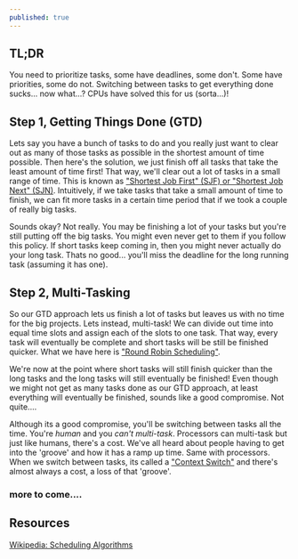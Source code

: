 ```yaml
---
published: true
---
```



## TL;DR
You need to prioritize tasks, some have deadlines, some don't.  Some have priorities, some do not. Switching between tasks to get everything done sucks... now what...?  CPUs have solved this for us (sorta...)!

## Step 1, Getting Things Done (GTD)
Lets say you have a bunch of tasks to do and you really just want to clear out as many of those tasks as possible in the shortest amount of time possible. Then here's the solution, we just finish off all tasks that take the least amount of time first!  That way, we'll clear out a lot of tasks in a small range of time. This is known as ["Shortest Job First" (SJF) or "Shortest Job Next" (SJN)](http://en.wikipedia.org/wiki/Shortest_job_next).  Intuitively, if we take tasks that take a small amount of time to finish, we can fit more tasks in a certain time period that if we took a couple of really big tasks.

Sounds okay? Not really. You may be finishing a lot of your tasks but you're still putting off the big tasks.  You might even never get to them if you follow this policy. If short tasks keep coming in, then you might never actually do your long task.  Thats no good... you'll miss the deadline for the long running task (assuming it has one).


## Step 2, Multi-Tasking
So our GTD approach lets us finish a lot of tasks but leaves us with no time for the big projects. Lets instead, multi-task!  We can divide out time into equal time slots and assign each of the slots to one task. That way, every task will eventually be complete and short tasks will be still be finished quicker. What we have here is ["Round Robin Scheduling"](http://en.wikipedia.org/wiki/Round-robin_scheduling).

We're now at the point where short tasks will still finish quicker than the long tasks and the long tasks will still eventually be finished! Even though we might not get as many tasks done as our GTD approach, at least everything will eventually be finished, sounds like a good compromise.  Not quite....

Although its a good compromise, you'll be switching between tasks all the time. You're _human_ and you _can't multi-task_. Processors can multi-task but just like humans, there's a cost.  We've all heard about people having to get into the 'groove' and how it has a ramp up time.  Same with processors. When we switch between tasks, its called a ["Context Switch"](http://en.wikipedia.org/wiki/Context_switch) and there's almost always a cost, a loss of that 'groove'.  


### more to come....

## Resources
[Wikipedia: Scheduling Algorithms](http://en.wikipedia.org/wiki/Category:Processor_scheduling_algorithms)
